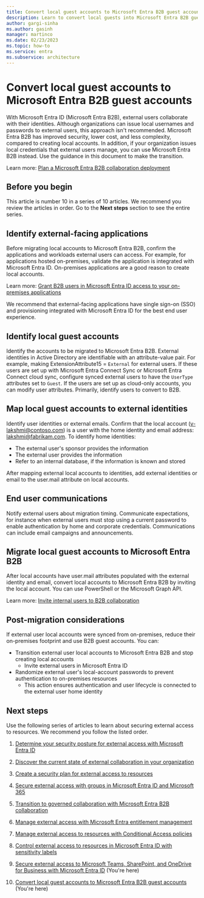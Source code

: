 ```yaml
---
title: Convert local guest accounts to Microsoft Entra B2B guest accounts
description: Learn to convert local guests into Microsoft Entra B2B guest accounts by identifying apps and local guest accounts, migration, and more.
author: gargi-sinha
ms.author: gasinh
manager: martinco
ms.date: 02/23/2023
ms.topic: how-to
ms.service: entra
ms.subservice: architecture
---
```


# Convert local guest accounts to Microsoft Entra B2B guest accounts

With Microsoft Entra ID (Microsoft Entra B2B), external users collaborate with their identities. Although organizations can issue local usernames and passwords to external users, this approach isn't recommended. Microsoft Entra B2B has improved security, lower cost, and less complexity, compared to creating local accounts. In addition, if your organization issues local credentials that external users manage, you can use Microsoft Entra B2B instead. Use the guidance in this document to make the transition.

Learn more: [Plan a Microsoft Entra B2B collaboration deployment](secure-external-access-resources.md)

## Before you begin

This article is number 10 in a series of 10 articles. We recommend you review the articles in order. Go to the **Next steps** section to see the entire series.

## Identify external-facing applications

Before migrating local accounts to Microsoft Entra B2B, confirm the applications and workloads external users can access. For example, for applications hosted on-premises, validate the application is integrated with Microsoft Entra ID. On-premises applications are a good reason to create local accounts.

Learn more: [Grant B2B users in Microsoft Entra ID access to your on-premises applications](~/external-id/hybrid-cloud-to-on-premises.md)

We recommend that external-facing applications have single sign-on (SSO) and provisioning integrated with Microsoft Entra ID for the best end user experience.

## Identify local guest accounts

Identify the accounts to be migrated to Microsoft Entra B2B. External identities in Active Directory are identifiable with an attribute-value pair. For example, making ExtensionAttribute15 = `External` for external users. If these users are set up with Microsoft Entra Connect Sync or Microsoft Entra Connect cloud sync, configure synced external users to have the `UserType` attributes set to `Guest`. If the users are set up as cloud-only accounts, you can modify user attributes. Primarily, identify users to convert to B2B.

## Map local guest accounts to external identities

Identify user identities or external emails. Confirm that the local account (v-lakshmi@contoso.com) is a user with the home identity and email address: lakshmi@fabrikam.com. To identify home identities:

- The external user's sponsor provides the information
- The external user provides the information
- Refer to an internal database, if the information is known and stored

After mapping external local accounts to identities, add external identities or email to the user.mail attribute on local accounts.

## End user communications

Notify external users about migration timing. Communicate expectations, for instance when external users must stop using a current password to enable authentication by home and corporate credentials. Communications can include email campaigns and announcements.

<a name='migrate-local-guest-accounts-to-azure-ad-b2b'></a>

## Migrate local guest accounts to Microsoft Entra B2B

After local accounts have user.mail attributes populated with the external identity and email, convert local accounts to Microsoft Entra B2B by inviting the local account. You can use PowerShell or the Microsoft Graph API.

Learn more: [Invite internal users to B2B collaboration](~/external-id/invite-internal-users.md)

## Post-migration considerations

If external user local accounts were synced from on-premises, reduce their on-premises footprint and use B2B guest accounts. You can:

- Transition external user local accounts to Microsoft Entra B2B and stop creating local accounts
  - Invite external users in Microsoft Entra ID
- Randomize external user's local-account passwords to prevent authentication to on-premises resources
  - This action ensures authentication and user lifecycle is connected to the external user home identity

## Next steps

Use the following series of articles to learn about securing external access to resources. We recommend you follow the listed order.

1. [Determine your security posture for external access with Microsoft Entra ID](1-secure-access-posture.md)

2. [Discover the current state of external collaboration in your organization](2-secure-access-current-state.md)

3. [Create a security plan for external access to resources](3-secure-access-plan.md)

4. [Secure external access with groups in Microsoft Entra ID and Microsoft 365](4-secure-access-groups.md)

5. [Transition to governed collaboration with Microsoft Entra B2B collaboration](5-secure-access-b2b.md)

6. [Manage external access with Microsoft Entra entitlement management](6-secure-access-entitlement-managment.md)

7. [Manage external access to resources with Conditional Access policies](7-secure-access-conditional-access.md)

8. [Control external access to resources in Microsoft Entra ID with sensitivity labels](8-secure-access-sensitivity-labels.md)

9. [Secure external access to Microsoft Teams, SharePoint, and OneDrive for Business with Microsoft Entra ID](9-secure-access-teams-sharepoint.md) (You're here)

10. [Convert local guest accounts to Microsoft Entra B2B guest accounts](10-secure-local-guest.md) (You're here)
